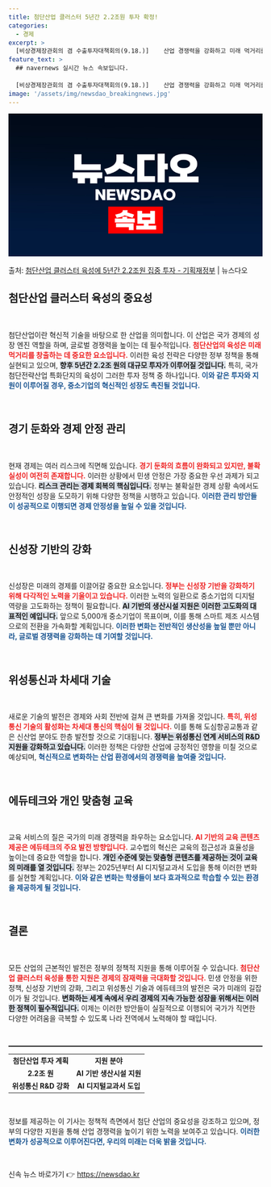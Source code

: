 ```yaml
---
title: 첨단산업 클러스터 5년간 2.2조원 투자 확정!
categories:
  - 경제
excerpt: >
  [비상경제장관회의 겸 수출투자대책회의(9.18.)]    산업 경쟁력을 강화하고 미래 먹거리를 창출하는 데에…
feature_text: >
  ## navernews 실시간 뉴스 속보입니다.

  [비상경제장관회의 겸 수출투자대책회의(9.18.)]    산업 경쟁력을 강화하고 미래 먹거리를 창출하는 데에…
image: '/assets/img/newsdao_breakingnews.jpg'
---
```


![뉴스다오 속보](/assets/img/newsdao_breakingnews.jpg)

<p>출처: <a href="https://newsdao.kr/1992" rel="dofollow">첨단산업 클러스터 육성에 5년간 2.2조원 집중 투자 - 기획재정부</a> | 뉴스다오</p>

<h2 data-ke-size="size26">첨단산업 클러스터 육성의 중요성</h2>

<p data-ke-size="size16">&nbsp;</p>

첨단산업이란 혁신적 기술을 바탕으로 한 산업을 의미합니다. 이 산업은 국가 경제의 성장 엔진 역할을 하며, 글로벌 경쟁력을 높이는 데 필수적입니다. <b><span style="color: #ee2323;">첨단산업의 육성은 미래 먹거리를 창출하는 데 중요한 요소입니다.</span></b> 이러한 육성 전략은 다양한 정부 정책을 통해 실현되고 있으며, <b><span style="background-color: #21538527;">향후 5년간 2.2조 원의 대규모 투자가 이루어질 것입니다.</span></b> 특히, 국가첨단전략산업 특화단지의 육성이 그러한 투자 정책 중 하나입니다. <b><span style="color: #1a5490;">이와 같은 투자와 지원이 이루어질 경우, 중소기업의 혁신적인 성장도 촉진될 것입니다.</span></b>

<p data-ke-size="size16">&nbsp;</p>

<h2 data-ke-size="size26">경기 둔화와 경제 안정 관리</h2>

<p data-ke-size="size16">&nbsp;</p>

현재 경제는 여러 리스크에 직면해 있습니다. <b><span style="color: #ee2323;">경기 둔화의 흐름이 완화되고 있지만, 불확실성이 여전히 존재합니다.</span></b> 이러한 상황에서 민생 안정은 가장 중요한 우선 과제가 되고 있습니다. <b><span style="background-color: #21538527;">리스크 관리는 경제 회복의 핵심입니다.</span></b> 정부는 불확실한 경제 상황 속에서도 안정적인 성장을 도모하기 위해 다양한 정책을 시행하고 있습니다. <b><span style="color: #1a5490;">이러한 관리 방안들이 성공적으로 이행되면 경제 안정성을 높일 수 있을 것입니다.</span></b>

<p data-ke-size="size16">&nbsp;</p>

<h2 data-ke-size="size26">신성장 기반의 강화</h2>

<p data-ke-size="size16">&nbsp;</p>

신성장은 미래의 경제를 이끌어갈 중요한 요소입니다. <b><span style="color: #ee2323;">정부는 신성장 기반을 강화하기 위해 다각적인 노력을 기울이고 있습니다.</span></b> 이러한 노력의 일환으로 중소기업의 디지털 역량을 고도화하는 정책이 필요합니다. <b><span style="background-color: #21538527;">AI 기반의 생산시설 지원은 이러한 고도화의 대표적인 예입니다.</span></b> 앞으로 5,000개 중소기업이 목표이며, 이를 통해 스마트 제조 시스템으로의 전환을 가속화할 계획입니다. <b><span style="color: #1a5490;">이러한 변화는 전반적인 생산성을 높일 뿐만 아니라, 글로벌 경쟁력을 강화하는 데 기여할 것입니다.</span></b>

<p data-ke-size="size16">&nbsp;</p>

<h2 data-ke-size="size26">위성통신과 차세대 기술</h2>

<p data-ke-size="size16">&nbsp;</p>

새로운 기술의 발전은 경제와 사회 전반에 걸쳐 큰 변화를 가져올 것입니다. <b><span style="color: #ee2323;">특히, 위성통신 기술의 활성화는 차세대 통신의 핵심이 될 것입니다.</span></b> 이를 통해 도심항공교통과 같은 신산업 분야도 한층 발전할 것으로 기대됩니다. <b><span style="background-color: #21538527;">정부는 위성통신 연계 서비스의 R&D 지원을 강화하고 있습니다.</span></b> 이러한 정책은 다양한 산업에 긍정적인 영향을 미칠 것으로 예상되며, <b><span style="color: #1a5490;">혁신적으로 변화하는 산업 환경에서의 경쟁력을 높여줄 것입니다.</span></b>

<p data-ke-size="size16">&nbsp;</p>

<h2 data-ke-size="size26">에듀테크와 개인 맞춤형 교육</h2>

<p data-ke-size="size16">&nbsp;</p>

교육 서비스의 질은 국가의 미래 경쟁력을 좌우하는 요소입니다. <b><span style="color: #ee2323;">AI 기반의 교육 콘텐츠 제공은 에듀테크의 주요 발전 방향입니다.</span></b> 교수법의 혁신은 교육의 접근성과 효율성을 높이는데 중요한 역할을 합니다. <b><span style="background-color: #21538527;">개인 수준에 맞는 맞춤형 콘텐츠를 제공하는 것이 교육의 미래를 열 것입니다.</span></b> 정부는 2025년부터 AI 디지털교과서 도입을 통해 이러한 변화를 실현할 계획입니다. <b><span style="color: #1a5490;">이와 같은 변화는 학생들이 보다 효과적으로 학습할 수 있는 환경을 제공하게 될 것입니다.</span></b>

<p data-ke-size="size16">&nbsp;</p>

<h2 data-ke-size="size26">결론</h2>

<p data-ke-size="size16">&nbsp;</p>

모든 산업의 근본적인 발전은 정부의 정책적 지원을 통해 이루어질 수 있습니다. <b><span style="color: #ee2323;">첨단산업 클러스터 육성을 통한 지원은 경제의 잠재력을 극대화할 것입니다.</span></b> 민생 안정을 위한 정책, 신성장 기반의 강화, 그리고 위성통신 기술과 에듀테크의 발전은 국가 미래의 길잡이가 될 것입니다. <b><span style="background-color: #21538527;">변화하는 세계 속에서 우리 경제의 지속 가능한 성장을 위해서는 이러한 정책이 필수적입니다.</span></b> 이제는 이러한 방안들이 실질적으로 이행되어 국가가 직면한 다양한 어려움을 극복할 수 있도록 나라 전역에서 노력해야 할 때입니다.

<p data-ke-size="size16">&nbsp;</p>

<hr style="border:none;border-top:1px solid #000;"/>

<table style="width: 100%; border-collapse: collapse;">
    <tr>
        <td style="text-align: center; height: 17px;"><b>첨단산업 투자 계획</b></td>
        <td style="text-align: center; height: 17px;"><b>지원 분야</b></td>
    </tr>
    <tr>
        <td style="text-align: center; height: 17px;"><b>2.2조 원</b></td>
        <td style="text-align: center; height: 17px;"><b>AI 기반 생산시설 지원</b></td>
    </tr>
    <tr>
        <td style="text-align: center; height: 17px;"><b>위성통신 R&D 강화</b></td>
        <td style="text-align: center; height: 17px;"><b>AI 디지털교과서 도입</b></td>
    </tr>
</table>

<p data-ke-size="size16">&nbsp;</p>

정보를 제공하는 이 기사는 정책적 측면에서 첨단 산업의 중요성을 강조하고 있으며, 정부의 다양한 지원을 통해 산업 경쟁력을 높이기 위한 노력을 보여주고 있습니다. <b><span style="color: #1a5490;">이러한 변화가 성공적으로 이루어진다면, 우리의 미래는 더욱 밝을 것입니다.</span></b>

<p data-ke-size="size16">&nbsp;</p> 

신속 뉴스 바로가기 👉 <a href="https://newsdao.kr" rel="dofollow">https://newsdao.kr</a>


